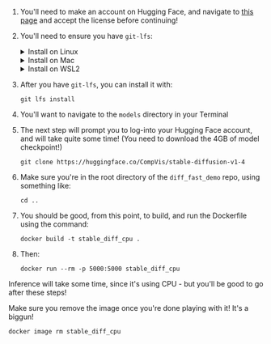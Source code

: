 1. You'll need to make an account on Hugging Face, and navigate to [this page](https://huggingface.co/CompVis/stable-diffusion-v1-4) and accept the license before continuing!

2. You'll need to ensure you have `git-lfs`: 

    <details><summary>Install on Linux</summary>
    
    ```sudo apt install git-lfs```
    
    </details>

    <details><summary>Install on Mac</summary>
    
    Follow [these](https://docs.github.com/en/repositories/working-with-files/managing-large-files/installing-git-large-file-storage?platform=mac) instructions on Mac, if you have the M1 chip - you may not find success with the `brew` option!
    
    </details>

    <details><summary>Install on WSL2</summary>
    ```sudo apt-get install git-lfs```
    </details>

3. After you have `git-lfs`, you can install it with:

    ```git lfs install```

5. You'll want to navigate to the `models` directory in your Terminal

6. The next step will prompt you to log-into your Hugging Face account, and will take quite some time! (You need to download the 4GB of model checkpoint!)

    ```git clone https://huggingface.co/CompVis/stable-diffusion-v1-4```
    
7. Make sure you're in the root directory of the `diff_fast_demo` repo, using something like: 

    ```cd ..```

8. You should be good, from this point, to build, and run the Dockerfile using the command:

    ```docker build -t stable_diff_cpu .```

9. Then:

    ```docker run --rm -p 5000:5000 stable_diff_cpu```

Inference will take some time, since it's using CPU - but you'll be good to go after these steps!

Make sure you remove the image once you're done playing with it! It's a biggun!

```docker image rm stable_diff_cpu```


